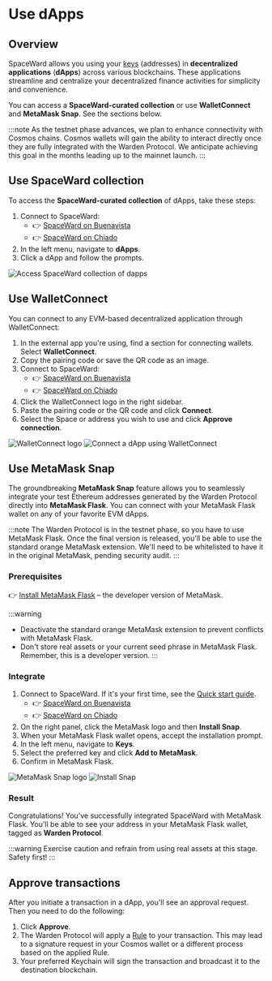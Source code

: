 ﻿---
sidebar_position: 12
---

# Use dApps

## Overview

SpaceWard allows you using your [keys](manage-keys) (addresses) in **decentralized applications** (**dApps**) across various blockchains. These applications streamline and centralize your decentralized finance activities for simplicity and convenience.

You can access a **SpaceWard-curated collection** or use **WalletConnect** and **MetaMask Snap**. See the sections below.

:::note
As the testnet phase advances, we plan to enhance connectivity with Cosmos chains. Cosmos wallets will gain the ability to interact directly once they are fully integrated with the Warden Protocol. We anticipate achieving this goal in the months leading up to the mainnet launch.
:::

## Use SpaceWard collection

To access the **SpaceWard-curated collection** of dApps, take these steps:

1. Connect to SpaceWard:
   - 👉 [SpaceWard on Buenavista](https://spaceward.buenavista.wardenprotocol.org/)
   - 👉 [SpaceWard on Chiado](https://spaceward.chiado.wardenprotocol.org/)
2. In the left menu, navigate to **dApps**.
3. Click a dApp and follow the prompts.

![Access SpaceWard collection of dapps](../../static/img/dapps-collection.png)

## Use WalletConnect

You can connect to any EVM-based decentralized application through WalletConnect:

1. In the external app you're using, find a section for connecting wallets. Select **WalletConnect**.
2. Copy the pairing code or save the QR code as an image.
3. Connect to SpaceWard:
   - 👉 [SpaceWard on Buenavista](https://spaceward.buenavista.wardenprotocol.org/)
   - 👉 [SpaceWard on Chiado](https://spaceward.chiado.wardenprotocol.org/)
4. Click the WalletConnect logo in the right sidebar.
5. Paste the pairing code or the QR code and click **Connect**.
6. Select the Space or address you wish to use and click **Approve connection**.

![WalletConnect logo](../../static/img/walletconnect-1.png)
![Connect a dApp using WalletConnect](../../static/img/walletconnect-2.png)

## Use MetaMask Snap

The groundbreaking **MetaMask Snap** feature allows you to seamlessly integrate your test Ethereum addresses generated by the Warden Protocol directly into **MetaMask Flask**. You can connect with your MetaMask Flask wallet on any of your favorite EVM dApps.

:::note
The Warden Protocol is in the testnet phase, so you have to use MetaMask Flask. Once the final version is released, you'll be able to use the standard orange MetaMask extension. We'll need to be whitelisted to have it in the original MetaMask, pending security audit.
:::

### Prerequisites

👉 [Install MetaMask Flask](https://docs.metamask.io/snaps/get-started/install-flask/) – the developer version of MetaMask.
   
:::warning
- Deactivate the standard orange MetaMask extension to prevent conflicts with MetaMask Flask.
- Don't store real assets or your current seed phrase in MetaMask Flask. Remember, this is a developer version.
:::

### Integrate

1. Connect to SpaceWard. If it's your first time, see the [Quick start guide](chiado-quick-start).
   - 👉 [SpaceWard on Buenavista](https://spaceward.buenavista.wardenprotocol.org/)
   - 👉 [SpaceWard on Chiado](https://spaceward.chiado.wardenprotocol.org/)  
2. On the right panel, click the MetaMask logo and then **Install Snap**.
3. When your MetaMask Flask wallet opens, accept the installation prompt.
4. In the left menu, navigate to **Keys**.
5. Select the preferred key and click **Add to MetaMask**.
6. Confirm in MetaMask Flask.

![MetaMask Snap logo](../../static/img/metamask-snap-1.png)
![Install Snap](../../static/img/metamask-snap-2.png)

### Result

Congratulations! You've successfully integrated SpaceWard with MetaMask Flask. You'll be able to see your address in your MetaMask Flask wallet, tagged as **Warden Protocol**.

:::warning
Exercise caution and refrain from using real assets at this stage. Safety first!
:::

## Approve transactions

After you initiate a transaction in a dApp, you'll see an approval request. Then you need to do the following:

1. Click **Approve**.
2. The Warden Protocol will apply a [Rule](manage-rules) to your transaction. This may lead to a signature request in your Cosmos wallet or a different process based on the applied Rule.
3. Your preferred Keychain will sign the transaction and broadcast it to the destination blockchain.
